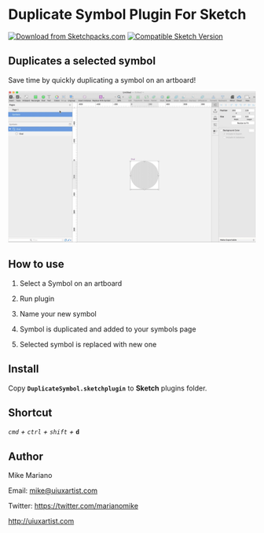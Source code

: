Duplicate Symbol Plugin For Sketch
==================================
[![Download from Sketchpacks.com](https://badges.sketchpacks.com/plugins/com.marianomike.sketch-plugin.duplicate-symbol/version.svg)](https://api.sketchpacks.com/v1/plugins/com.marianomike.sketch-plugin.duplicate-symbol/download) [![Compatible Sketch Version](https://badges.sketchpacks.com/plugins/com.marianomike.sketch-plugin.duplicate-symbol/compatibility.svg)](https://sketchpacks.com/marianomike/sketch-duplicatesymbol)

## Duplicates a selected symbol

Save time by quickly duplicating a symbol on an artboard!

![Duplicate Symbol](screens/DuplicateSymbol.gif?raw=true "Duplicate Symbol")


## How to use

1. Select a Symbol on an artboard

2. Run plugin

3. Name your new symbol

4. Symbol is duplicated and added to your symbols page

5. Selected symbol is replaced with new one


## Install

Copy **`DuplicateSymbol.sketchplugin`** to **Sketch** plugins folder.


## Shortcut

*`cmd` + `ctrl` + `shift` +* **`d`**


## Author

Mike Mariano

Email: mike@uiuxartist.com

Twitter: https://twitter.com/marianomike

http://uiuxartist.com
